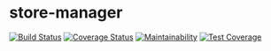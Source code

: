 # store-manager
[![Build Status](https://travis-ci.com/deytola/store-management.svg?branch=develop)](https://travis-ci.com/deytola/store-management)
[![Coverage Status](https://coveralls.io/repos/github/deytola/store-management/badge.svg?branch=develop)](https://coveralls.io/github/deytola/store-management?branch=develop)
[![Maintainability](https://api.codeclimate.com/v1/badges/2654b18f8ca270cb250b/maintainability)](https://codeclimate.com/github/deytola/store-manager/maintainability)
[![Test Coverage](https://api.codeclimate.com/v1/badges/2654b18f8ca270cb250b/test_coverage)](https://codeclimate.com/github/deytola/store-manager/test_coverage)

